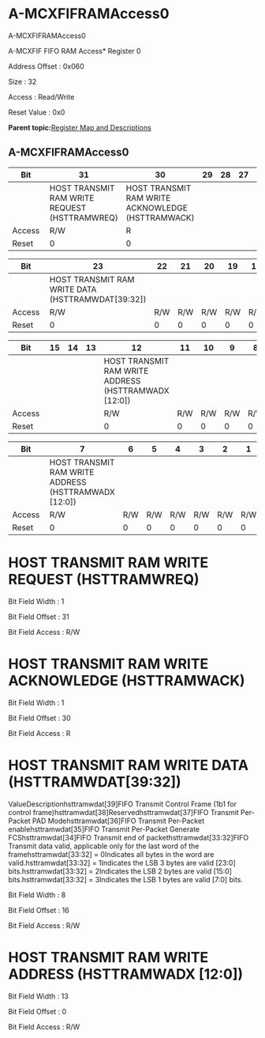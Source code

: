 # A-MCXFIFRAMAccess0

A-MCXFIFRAMAccess0

A-MCXFIF FIFO RAM Access\* Register 0

Address Offset : 0x060

Size : 32

Access : Read/Write

Reset Value : 0x0

**Parent topic:**[Register Map and Descriptions](GUID-521EA668-4C02-4A74-927B-B4C8D92B9489.md)

## A-MCXFIFRAMAccess0

|Bit |31|30|29|28|27|26|25|24|
|----|---|---|---|---|---|---|---|---|
| |HOST TRANSMIT RAM WRITE REQUEST \(HSTTRAMWREQ\)|HOST TRANSMIT RAM WRITE ACKNOWLEDGE \(HSTTRAMWACK\)| | | | | | |
|Access |R/W|R| | | | | | |
|Reset |0|0| | | | | | |

|Bit |23|22|21|20|19|18|17|16|
|----|---|---|---|---|---|---|---|---|
| |HOST TRANSMIT RAM WRITE DATA \(HSTTRAMWDAT\[39:32\]\)|
|Access |R/W|R/W|R/W|R/W|R/W|R/W|R/W|R/W|
|Reset |0|0|0|0|0|0|0|0|

|Bit |15|14|13|12|11|10|9|8|
|----|---|---|---|---|---|---|---|---|
| | | | |HOST TRANSMIT RAM WRITE ADDRESS \(HSTTRAMWADX \[12:0\]\)|
|Access | | | |R/W|R/W|R/W|R/W|R/W|
|Reset | | | |0|0|0|0|0|

|Bit |7|6|5|4|3|2|1|0|
|----|---|---|---|---|---|---|---|---|
| |HOST TRANSMIT RAM WRITE ADDRESS \(HSTTRAMWADX \[12:0\]\)|
|Access |R/W|R/W|R/W|R/W|R/W|R/W|R/W|R/W|
|Reset |0|0|0|0|0|0|0|0|

# HOST TRANSMIT RAM WRITE REQUEST \(HSTTRAMWREQ\)

Bit Field Width : 1

Bit Field Offset : 31

Bit Field Access : R/W

# HOST TRANSMIT RAM WRITE ACKNOWLEDGE \(HSTTRAMWACK\)

Bit Field Width : 1

Bit Field Offset : 30

Bit Field Access : R

# HOST TRANSMIT RAM WRITE DATA \(HSTTRAMWDAT\[39:32\]\)

ValueDescriptionhsttramwdat\[39\]FIFO Transmit Control Frame \(1b1 for control frame\)hsttramwdat\[38\]Reservedhsttramwdat\[37\]FIFO Transmit Per-Packet PAD Modehsttramwdat\[36\]FIFO Transmit Per-Packet enablehsttramwdat\[35\]FIFO Transmit Per-Packet Generate FCShsttramwdat\[34\]FIFO Transmit end of packethsttramwdat\[33:32\]FIFO Transmit data valid, applicable only for the last word of the framehsttramwdat\[33:32\] = 0Indicates all bytes in the word are valid.hsttramwdat\[33:32\] = 1Indicates the LSB 3 bytes are valid \[23:0\] bits.hsttramwdat\[33:32\] = 2Indicates the LSB 2 bytes are valid \[15:0\] bits.hsttramwdat\[33:32\] = 3Indicates the LSB 1 bytes are valid \[7:0\] bits.

Bit Field Width : 8

Bit Field Offset : 16

Bit Field Access : R/W

# HOST TRANSMIT RAM WRITE ADDRESS \(HSTTRAMWADX \[12:0\]\)

Bit Field Width : 13

Bit Field Offset : 0

Bit Field Access : R/W


